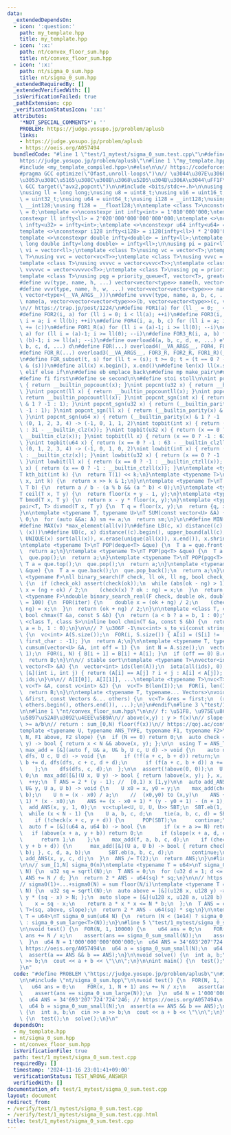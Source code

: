 ```yaml
---
data:
  _extendedDependsOn:
  - icon: ':question:'
    path: my_template.hpp
    title: my_template.hpp
  - icon: ':x:'
    path: nt/convex_floor_sum.hpp
    title: nt/convex_floor_sum.hpp
  - icon: ':x:'
    path: nt/sigma_0_sum.hpp
    title: nt/sigma_0_sum.hpp
  _extendedRequiredBy: []
  _extendedVerifiedWith: []
  _isVerificationFailed: true
  _pathExtension: cpp
  _verificationStatusIcon: ':x:'
  attributes:
    '*NOT_SPECIAL_COMMENTS*': ''
    PROBLEM: https://judge.yosupo.jp/problem/aplusb
    links:
    - https://judge.yosupo.jp/problem/aplusb
    - https://oeis.org/A057494
  bundledCode: "#line 1 \"test/1_mytest/sigma_0_sum.test.cpp\"\n#define PROBLEM \"\
    https://judge.yosupo.jp/problem/aplusb\"\n#line 1 \"my_template.hpp\"\n#if defined(LOCAL)\n\
    #include <my_template_compiled.hpp>\n#else\n\n// https://codeforces.com/blog/entry/96344\n\
    #pragma GCC optimize(\"Ofast,unroll-loops\")\n// \u3044\u307E\u306E CF \u3060\u3068\
    \u3053\u308C\u5165\u308C\u308B\u3068\u52D5\u304B\u306A\u3044\uFF1F\n// #pragma\
    \ GCC target(\"avx2,popcnt\")\n\n#include <bits/stdc++.h>\n\nusing namespace std;\n\
    \nusing ll = long long;\nusing u8 = uint8_t;\nusing u16 = uint16_t;\nusing u32\
    \ = uint32_t;\nusing u64 = uint64_t;\nusing i128 = __int128;\nusing u128 = unsigned\
    \ __int128;\nusing f128 = __float128;\n\ntemplate <class T>\nconstexpr T infty\
    \ = 0;\ntemplate <>\nconstexpr int infty<int> = 1'010'000'000;\ntemplate <>\n\
    constexpr ll infty<ll> = 2'020'000'000'000'000'000;\ntemplate <>\nconstexpr u32\
    \ infty<u32> = infty<int>;\ntemplate <>\nconstexpr u64 infty<u64> = infty<ll>;\n\
    template <>\nconstexpr i128 infty<i128> = i128(infty<ll>) * 2'000'000'000'000'000'000;\n\
    template <>\nconstexpr double infty<double> = infty<ll>;\ntemplate <>\nconstexpr\
    \ long double infty<long double> = infty<ll>;\n\nusing pi = pair<ll, ll>;\nusing\
    \ vi = vector<ll>;\ntemplate <class T>\nusing vc = vector<T>;\ntemplate <class\
    \ T>\nusing vvc = vector<vc<T>>;\ntemplate <class T>\nusing vvvc = vector<vvc<T>>;\n\
    template <class T>\nusing vvvvc = vector<vvvc<T>>;\ntemplate <class T>\nusing\
    \ vvvvvc = vector<vvvvc<T>>;\ntemplate <class T>\nusing pq = priority_queue<T>;\n\
    template <class T>\nusing pqg = priority_queue<T, vector<T>, greater<T>>;\n\n\
    #define vv(type, name, h, ...) vector<vector<type>> name(h, vector<type>(__VA_ARGS__))\n\
    #define vvv(type, name, h, w, ...) vector<vector<vector<type>>> name(h, vector<vector<type>>(w,\
    \ vector<type>(__VA_ARGS__)))\n#define vvvv(type, name, a, b, c, ...) \\\n  vector<vector<vector<vector<type>>>>\
    \ name(a, vector<vector<vector<type>>>(b, vector<vector<type>>(c, vector<type>(__VA_ARGS__))))\n\
    \n// https://trap.jp/post/1224/\n#define FOR1(a) for (ll _ = 0; _ < ll(a); ++_)\n\
    #define FOR2(i, a) for (ll i = 0; i < ll(a); ++i)\n#define FOR3(i, a, b) for (ll\
    \ i = a; i < ll(b); ++i)\n#define FOR4(i, a, b, c) for (ll i = a; i < ll(b); i\
    \ += (c))\n#define FOR1_R(a) for (ll i = (a)-1; i >= ll(0); --i)\n#define FOR2_R(i,\
    \ a) for (ll i = (a)-1; i >= ll(0); --i)\n#define FOR3_R(i, a, b) for (ll i =\
    \ (b)-1; i >= ll(a); --i)\n#define overload4(a, b, c, d, e, ...) e\n#define overload3(a,\
    \ b, c, d, ...) d\n#define FOR(...) overload4(__VA_ARGS__, FOR4, FOR3, FOR2, FOR1)(__VA_ARGS__)\n\
    #define FOR_R(...) overload3(__VA_ARGS__, FOR3_R, FOR2_R, FOR1_R)(__VA_ARGS__)\n\
    \n#define FOR_subset(t, s) for (ll t = (s); t >= 0; t = (t == 0 ? -1 : (t - 1)\
    \ & (s)))\n#define all(x) x.begin(), x.end()\n#define len(x) ll(x.size())\n#define\
    \ elif else if\n\n#define eb emplace_back\n#define mp make_pair\n#define mt make_tuple\n\
    #define fi first\n#define se second\n\n#define stoi stoll\n\nint popcnt(int x)\
    \ { return __builtin_popcount(x); }\nint popcnt(u32 x) { return __builtin_popcount(x);\
    \ }\nint popcnt(ll x) { return __builtin_popcountll(x); }\nint popcnt(u64 x) {\
    \ return __builtin_popcountll(x); }\nint popcnt_sgn(int x) { return (__builtin_parity(x)\
    \ & 1 ? -1 : 1); }\nint popcnt_sgn(u32 x) { return (__builtin_parity(x) & 1 ?\
    \ -1 : 1); }\nint popcnt_sgn(ll x) { return (__builtin_parity(x) & 1 ? -1 : 1);\
    \ }\nint popcnt_sgn(u64 x) { return (__builtin_parity(x) & 1 ? -1 : 1); }\n//\
    \ (0, 1, 2, 3, 4) -> (-1, 0, 1, 1, 2)\nint topbit(int x) { return (x == 0 ? -1\
    \ : 31 - __builtin_clz(x)); }\nint topbit(u32 x) { return (x == 0 ? -1 : 31 -\
    \ __builtin_clz(x)); }\nint topbit(ll x) { return (x == 0 ? -1 : 63 - __builtin_clzll(x));\
    \ }\nint topbit(u64 x) { return (x == 0 ? -1 : 63 - __builtin_clzll(x)); }\n//\
    \ (0, 1, 2, 3, 4) -> (-1, 0, 1, 0, 2)\nint lowbit(int x) { return (x == 0 ? -1\
    \ : __builtin_ctz(x)); }\nint lowbit(u32 x) { return (x == 0 ? -1 : __builtin_ctz(x));\
    \ }\nint lowbit(ll x) { return (x == 0 ? -1 : __builtin_ctzll(x)); }\nint lowbit(u64\
    \ x) { return (x == 0 ? -1 : __builtin_ctzll(x)); }\n\ntemplate <typename T>\n\
    T kth_bit(int k) {\n  return T(1) << k;\n}\ntemplate <typename T>\nbool has_kth_bit(T\
    \ x, int k) {\n  return x >> k & 1;\n}\n\ntemplate <typename T>\nT floor(T a,\
    \ T b) {\n  return a / b - (a % b && (a ^ b) < 0);\n}\ntemplate <typename T>\n\
    T ceil(T x, T y) {\n  return floor(x + y - 1, y);\n}\ntemplate <typename T>\n\
    T bmod(T x, T y) {\n  return x - y * floor(x, y);\n}\ntemplate <typename T>\n\
    pair<T, T> divmod(T x, T y) {\n  T q = floor(x, y);\n  return {q, x - q * y};\n\
    }\n\ntemplate <typename T, typename U>\nT SUM(const vector<U> &A) {\n  T sm =\
    \ 0;\n  for (auto &&a: A) sm += a;\n  return sm;\n}\n\n#define MIN(v) *min_element(all(v))\n\
    #define MAX(v) *max_element(all(v))\n#define LB(c, x) distance((c).begin(), lower_bound(all(c),\
    \ (x)))\n#define UB(c, x) distance((c).begin(), upper_bound(all(c), (x)))\n#define\
    \ UNIQUE(x) sort(all(x)), x.erase(unique(all(x)), x.end()), x.shrink_to_fit()\n\
    \ntemplate <typename T>\nT POP(deque<T> &que) {\n  T a = que.front();\n  que.pop_front();\n\
    \  return a;\n}\ntemplate <typename T>\nT POP(pq<T> &que) {\n  T a = que.top();\n\
    \  que.pop();\n  return a;\n}\ntemplate <typename T>\nT POP(pqg<T> &que) {\n \
    \ T a = que.top();\n  que.pop();\n  return a;\n}\ntemplate <typename T>\nT POP(vc<T>\
    \ &que) {\n  T a = que.back();\n  que.pop_back();\n  return a;\n}\n\ntemplate\
    \ <typename F>\nll binary_search(F check, ll ok, ll ng, bool check_ok = true)\
    \ {\n  if (check_ok) assert(check(ok));\n  while (abs(ok - ng) > 1) {\n    auto\
    \ x = (ng + ok) / 2;\n    (check(x) ? ok : ng) = x;\n  }\n  return ok;\n}\ntemplate\
    \ <typename F>\ndouble binary_search_real(F check, double ok, double ng, int iter\
    \ = 100) {\n  FOR(iter) {\n    double x = (ok + ng) / 2;\n    (check(x) ? ok :\
    \ ng) = x;\n  }\n  return (ok + ng) / 2;\n}\n\ntemplate <class T, class S>\ninline\
    \ bool chmax(T &a, const S &b) {\n  return (a < b ? a = b, 1 : 0);\n}\ntemplate\
    \ <class T, class S>\ninline bool chmin(T &a, const S &b) {\n  return (a > b ?\
    \ a = b, 1 : 0);\n}\n\n// ? \u306F -1\nvc<int> s_to_vi(const string &S, char first_char)\
    \ {\n  vc<int> A(S.size());\n  FOR(i, S.size()) { A[i] = (S[i] != '?' ? S[i] -\
    \ first_char : -1); }\n  return A;\n}\n\ntemplate <typename T, typename U>\nvector<T>\
    \ cumsum(vector<U> &A, int off = 1) {\n  int N = A.size();\n  vector<T> B(N +\
    \ 1);\n  FOR(i, N) { B[i + 1] = B[i] + A[i]; }\n  if (off == 0) B.erase(B.begin());\n\
    \  return B;\n}\n\n// stable sort\ntemplate <typename T>\nvector<int> argsort(const\
    \ vector<T> &A) {\n  vector<int> ids(len(A));\n  iota(all(ids), 0);\n  sort(all(ids),\
    \ [&](int i, int j) { return (A[i] == A[j] ? i < j : A[i] < A[j]); });\n  return\
    \ ids;\n}\n\n// A[I[0]], A[I[1]], ...\ntemplate <typename T>\nvc<T> rearrange(const\
    \ vc<T> &A, const vc<int> &I) {\n  vc<T> B(len(I));\n  FOR(i, len(I)) B[i] = A[I[i]];\n\
    \  return B;\n}\n\ntemplate <typename T, typename... Vectors>\nvoid concat(vc<T>\
    \ &first, const Vectors &... others) {\n  vc<T> &res = first;\n  (res.insert(res.end(),\
    \ others.begin(), others.end()), ...);\n}\n#endif\n#line 3 \"test/1_mytest/sigma_0_sum.test.cpp\"\
    \n\n#line 1 \"nt/convex_floor_sum.hpp\"\n\n// f: \u51F8, \u975E\u8CA0, \u5358\u8ABF\
    \u5897\u52A0\u3092\u4EEE\u5B9A\n// above(x,y) : y > f(x)\n// slope(x,a,b) : f'(x)\
    \ >= a/b\n// return : sum_[0,N) floor(f(x))\n// https://qoj.ac/contest/1195/problem/6188\n\
    template <typename U, typename ANS_TYPE, typename F1, typename F2>\nANS_TYPE convex_floor_sum(U\
    \ N, F1 above, F2 slope) {\n  if (N == 0) return 0;\n  auto check = [&](U x, U\
    \ y) -> bool { return x < N && above(x, y); };\n\n  using T = ANS_TYPE;\n  auto\
    \ max_add = [&](auto f, U& a, U& b, U c, U d) -> void {\n    auto dfs = [&](auto&\
    \ dfs, U c, U d) -> void {\n      if (!f(a + c, b + d)) return;\n      a += c,\
    \ b += d, dfs(dfs, c + c, d + d);\n      if (f(a + c, b + d)) a += c, b += d;\n\
    \    };\n    dfs(dfs, c, d);\n  };\n\n  assert(!above(0, 0));\n  U x = 0, y =\
    \ 0;\n  max_add([&](U x, U y) -> bool { return !above(x, y); }, x, y, 0, 1);\n\
    \  ++y;\n  T ANS = 2 * (y - 1); //  [0,1) x [1,y)\n\n  auto add_ANS = [&](U& x,\
    \ U& y, U a, U b) -> void {\n    U x0 = x, y0 = y;\n    max_add(check, x, y, a,\
    \ b);\n    U n = (x - x0) / a;\n    //  (x0,y0) to (x,y)\n    ANS += 2 * (y0 -\
    \ 1) * (x - x0);\n    ANS += (x - x0 + 1) * (y - y0 + 1) - (n + 1);\n  };\n\n\
    \  add_ANS(x, y, 1, 0);\n  vc<tuple<U, U, U, U>> SBT;\n  SBT.eb(1, 0, 0, 1);\n\
    \  while (x < N - 1) {\n    U a, b, c, d;\n    tie(a, b, c, d) = SBT.back();\n\
    \    if (!check(x + c, y + d)) {\n      POP(SBT);\n      continue;\n    }\n  \
    \  auto f = [&](u64 a, u64 b) -> bool {\n      if (x + a >= N) return 0;\n   \
    \   if (above(x + a, y + b)) return 0;\n      if (slope(x + a, d, c)) return 0;\n\
    \      return 1;\n    };\n    max_add(f, a, b, c, d);\n    if (check(x + a + c,\
    \ y + b + d)) {\n      max_add([&](U a, U b) -> bool { return check(x + a, y +\
    \ b); }, c, d, a, b);\n      SBT.eb(a, b, c, d);\n      continue;\n    }\n   \
    \ add_ANS(x, y, c, d);\n  }\n  ANS /= T(2);\n  return ANS;\n}\n#line 2 \"nt/sigma_0_sum.hpp\"\
    \n\n// sum_[1,N] sigma_0(n)\ntemplate <typename T = u64>\nT sigma_0_sum_small(u64\
    \ N) {\n  u32 sq = sqrtl(N);\n  T ANS = 0;\n  for (u32 d = 1; d <= sq; ++d) {\
    \ ANS += N / d; }\n  return 2 * ANS - u64(sq) * sq;\n}\n\n// https://oeis.org/A006218\n\
    // sigma0(1)+...+sigma0(N) = sum floor(N/i)\ntemplate <typename T = u64>\nT sigma_0_sum_large(u64\
    \ N) {\n  u32 sq = sqrtl(N);\n  auto above = [&](u128 x, u128 y) -> bool { return\
    \ y * (sq - x) > N; };\n  auto slope = [&](u128 x, u128 a, u128 b) -> bool {\n\
    \    x = sq - x;\n    return a * x * x <= N * b;\n  };\n  T ANS = convex_floor_sum<u64,\
    \ T>(sq, above, slope);\n  return 2 * ANS - u64(sq) * sq;\n}\n\ntemplate <typename\
    \ T = u64>\nT sigma_0_sum(u64 N) {\n  return (N < (1e14) ? sigma_0_sum_small<T>(N)\
    \ : sigma_0_sum_large<T>(N));\n}\n#line 5 \"test/1_mytest/sigma_0_sum.test.cpp\"\
    \n\nvoid test() {\n  FOR(N, 1, 10000) {\n    u64 ans = 0;\n    FOR(x, 1, N + 1)\
    \ ans += N / x;\n    assert(ans == sigma_0_sum_small(N));\n    assert(ans == sigma_0_sum_large(N));\n\
    \  }\n  u64 N = 1'000'000'000'000'000;\n  u64 ANS = 34'693'207'724'724'246; //\
    \ https://oeis.org/A057494\n  u64 a = sigma_0_sum_small(N);\n  u64 b = sigma_0_sum_small(N);\n\
    \  assert(a == ANS && b == ANS);\n}\n\nvoid solve() {\n  int a, b;\n  cin >> a\
    \ >> b;\n  cout << a + b << \"\\n\";\n}\n\nint main() {\n  test();\n  solve();\n\
    }\n"
  code: "#define PROBLEM \"https://judge.yosupo.jp/problem/aplusb\"\n#include \"my_template.hpp\"\
    \n\n#include \"nt/sigma_0_sum.hpp\"\n\nvoid test() {\n  FOR(N, 1, 10000) {\n \
    \   u64 ans = 0;\n    FOR(x, 1, N + 1) ans += N / x;\n    assert(ans == sigma_0_sum_small(N));\n\
    \    assert(ans == sigma_0_sum_large(N));\n  }\n  u64 N = 1'000'000'000'000'000;\n\
    \  u64 ANS = 34'693'207'724'724'246; // https://oeis.org/A057494\n  u64 a = sigma_0_sum_small(N);\n\
    \  u64 b = sigma_0_sum_small(N);\n  assert(a == ANS && b == ANS);\n}\n\nvoid solve()\
    \ {\n  int a, b;\n  cin >> a >> b;\n  cout << a + b << \"\\n\";\n}\n\nint main()\
    \ {\n  test();\n  solve();\n}\n"
  dependsOn:
  - my_template.hpp
  - nt/sigma_0_sum.hpp
  - nt/convex_floor_sum.hpp
  isVerificationFile: true
  path: test/1_mytest/sigma_0_sum.test.cpp
  requiredBy: []
  timestamp: '2024-11-16 23:01:41+09:00'
  verificationStatus: TEST_WRONG_ANSWER
  verifiedWith: []
documentation_of: test/1_mytest/sigma_0_sum.test.cpp
layout: document
redirect_from:
- /verify/test/1_mytest/sigma_0_sum.test.cpp
- /verify/test/1_mytest/sigma_0_sum.test.cpp.html
title: test/1_mytest/sigma_0_sum.test.cpp
---
```

